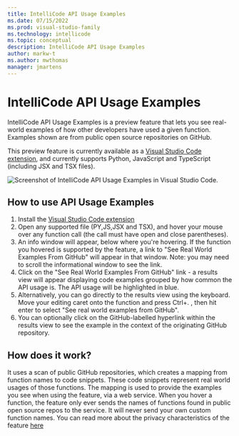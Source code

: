 ```yaml
---
title: IntelliCode API Usage Examples
ms.date: 07/15/2022
ms.prod: visual-studio-family
ms.technology: intellicode
ms.topic: conceptual
description: IntelliCode API Usage Examples
author: markw-t
ms.author: mwthomas
manager: jmartens
---
```


# IntelliCode API Usage Examples

IntelliCode API Usage Examples is a preview feature that lets you see real-world examples of how other developers have used a given function. Examples shown are from public open source repositories on GitHub.

This preview feature is currently available as a [Visual Studio Code extension](https://marketplace.visualstudio.com/items?itemName=VisualStudioExptTeam.intellicode-api-usage-examples), and currently supports Python, JavaScript and TypeScript (including JSX and TSX files). 

![Screenshot of IntelliCode API Usage Examples in Visual Studio Code.](https://aka.ms/IntelliCodeUsageExamplesv2)

## How to use API Usage Examples

1. Install the [Visual Studio Code extension](https://marketplace.visualstudio.com/items?itemName=VisualStudioExptTeam.intellicode-api-usage-examples)
1. Open any supported file (PY,JS,JSX and TSX), and hover your mouse over any function call (the call must have open and close parentheses). 
1. An info window will appear, below where you're hovering. If the function you hovered is supported by the feature, a link to "See Real World Examples From GitHub" will appear in that window. Note: you may need to scroll the informational window to see the link.
1. Click on the "See Real World Examples From GitHub" link - a results view will appear displaying code examples grouped by how common the API usage is. The API usage will be highlighted in blue.
1. Alternatively, you can go directly to the results view using the keyboard. Move your editing caret onto the function and press Ctrl+. , then hit enter to select "See real world examples from GitHub". 
1. You can optionally click on the GitHub-labelled hyperlink within the results view to see the example in the context of the originating GitHub repository.

## How does it work?
It uses a scan of public GitHub repositories, which creates a mapping from function names to code snippets. These code snippets represent real world usages of those functions. The mapping is used to provide the examples you see when using the feature, via a web service. When you hover a function, the feature only ever sends the names of functions found in public open source repos to the service. It will never send your own custom function names. You can read more about the privacy characteristics of the feature [here](/docs/intellicode-privacy.md#intellicode-api-usage-examples)
